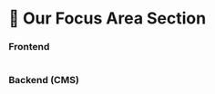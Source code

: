 # 📎 Our Focus Area Section

### **Frontend**

<figure><img src="../../.gitbook/assetsMukand/our-focus-area-section.png" alt=""><figcaption></figcaption></figure>

### Backend (CMS)

<figure><img src="../../.gitbook/assetsMukand/our-focus-area-section-cms.png" alt=""><figcaption></figcaption></figure>

